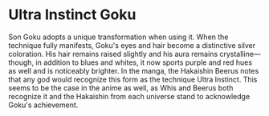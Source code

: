 # Ultra Instinct Goku

Son Goku adopts a unique transformation when using it. When the technique fully manifests,
Goku's eyes and hair become a distinctive silver coloration.
His hair remains raised slightly and his aura remains crystalline—though, in addition to blues and whites, 
it now sports purple and red hues as well and is noticeably brighter.
In the manga, the Hakaishin Beerus notes that any god would recognize this form as the technique Ultra Instinct.
This seems to be the case in the anime as well, 
as Whis and Beerus both recognize it and the Hakaishin from each universe stand to acknowledge Goku's achievement.
